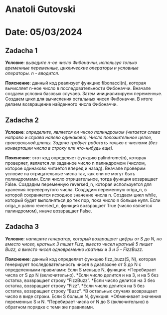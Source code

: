 # Anatoli Gutovski 
# Date: 05/03/2024

## Zadacha 1

**Условие**: *выведите n-ое число Фибоначчи, используя только временные переменные, циклические операторы и условные операторы. n - вводится.*

**Пояснение**: данный код реализует функцию fibonacci(n), которая вычисляет n-ное число
в последовательности Фибоначчи. Вначале создаем условия базовых случаев. Затем инициализируем переменные. Создаем цикл для вычисления остальных чисел Фибоначчи. В итоге делаем возвращение найденного числа Фибоначчи.



## Zadacha 2
 
**Условие**: *определите, является ли число палиндромом (читается слева направо и справа налево одинаково). Число положительное целое, произвольной длины. Задача требует работать только с числами (без конвертации числа в строку или что-нибудь еще).*

**Пояснение**: этот код определяет функцию palindrome(n), которая проверяет, является ли заданное число n палиндромом (числом, которое одинаково читается вперед и назад). Вначале проверим условие на отрицательные числа так, как они не могут быть полиндромами. Если число отрицательное, тогда функция возвращает False. Создадим переменную reversed_n, которая используется для хранения перевернутого числа. Создадим переменную origa_n, в которой сохраняется исходное значение числа n. Создаем цикл while, который будет выполняться до тех пор, пока число n больше нуля. Если origa_n равно reversed_n, функция возвращает True (число является палиндромом), иначе возвращает False.



## Zadacha 3
 
**Условие**: *напишите генератор, который возвращает цифры от S до N, но вместо чисел, кратных 3 пишет Fizz, вместо чисел кратный 5 пишет Buzz, а вместо чисел одновременно кратных и 3 и 5 - FizzBuzz.*

**Пояснение**: данный код определяет функцию fizz_buzz(S, N), которая генерирует последовательность чисел в диапазоне от S до N с определенными правилами:
Если S меньше N, функция:
*Перебирает числа от S до N (включительно).
*Если число делится и на 3, и на 5 без остатка, возвращает строку “FizzBuzz”.
*Если число делится на 3 без остатка, возвращает строку “Fizz”.
*Если число делится на 5 без остатка, возвращает строку “Buzz”.
*В остальных случаях возвращает число в виде строки.
Если S больше N, функция:
*Обменивает значения переменных S и N.
*Перебирает числа от N до S (включительно) в обратном порядке с теми же правилами.